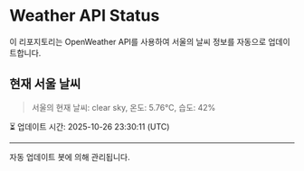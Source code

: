 
# Weather API Status

이 리포지토리는 OpenWeather API를 사용하여 서울의 날씨 정보를 자동으로 업데이트합니다.

## 현재 서울 날씨
> 서울의 현재 날씨: clear sky, 온도: 5.76°C, 습도: 42%

⏳ 업데이트 시간: 2025-10-26 23:30:11 (UTC)

---
자동 업데이트 봇에 의해 관리됩니다.
